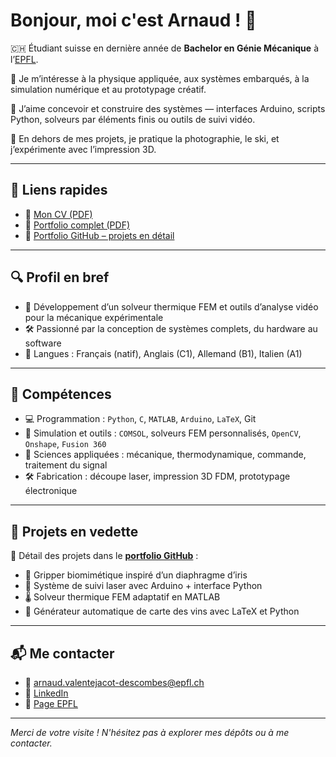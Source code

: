 # Bonjour, moi c'est Arnaud ! 👋

🇨🇭 Étudiant suisse en dernière année de **Bachelor en Génie Mécanique** à l’[EPFL](https://www.epfl.ch/fr/).

🚀 Je m’intéresse à la physique appliquée, aux systèmes embarqués, à la simulation numérique et au prototypage créatif.

🔧 J’aime concevoir et construire des systèmes — interfaces Arduino, scripts Python, solveurs par éléments finis ou outils de suivi vidéo.

📸 En dehors de mes projets, je pratique la photographie, le ski, et j’expérimente avec l’impression 3D.

---

## 🔗 Liens rapides

- 📄 [Mon CV (PDF)](https://raw.githubusercontent.com/Arnvalen/Portfolio/main/CV_Arnaud_Valente.pdf)
- 📁 [Portfolio complet (PDF)](https://raw.githubusercontent.com/Arnvalen/Portfolio/main/Portfolio_ArnaudVJ-D.pdf)
- 💼 [Portfolio GitHub – projets en détail](https://github.com/Arnvalen/Portfolio)

---

## 🔍 Profil en bref

- 🧠 Développement d’un solveur thermique FEM et outils d’analyse vidéo pour la mécanique expérimentale
- 🛠️ Passionné par la conception de systèmes complets, du hardware au software
- 💬 Langues : Français (natif), Anglais (C1), Allemand (B1), Italien (A1)

---

## 🧰 Compétences

- 💻 Programmation : `Python`, `C`, `MATLAB`, `Arduino`, `LaTeX`, Git  
- 🧪 Simulation et outils : `COMSOL`, solveurs FEM personnalisés, `OpenCV`, `Onshape`, `Fusion 360`  
- 🔬 Sciences appliquées : mécanique, thermodynamique, commande, traitement du signal  
- 🛠️ Fabrication : découpe laser, impression 3D FDM, prototypage électronique

---

## 📁 Projets en vedette

📂 Détail des projets dans le [**portfolio GitHub**](https://github.com/Arnvalen/Portfolio) :

- 🤖 Gripper biomimétique inspiré d’un diaphragme d’iris
- 🔬 Système de suivi laser avec Arduino + interface Python
- 🌡️ Solveur thermique FEM adaptatif en MATLAB
- 🍷 Générateur automatique de carte des vins avec LaTeX et Python

---

## 📬 Me contacter

- 📧 [arnaud.valentejacot-descombes@epfl.ch](mailto:arnaud.valentejacot-descombes@epfl.ch)
- 🔗 [LinkedIn](https://www.linkedin.com/in/arnaud-v-026612100)
- 🏫 [Page EPFL](https://people.epfl.ch/arnaud.valentejacot-descombes)

---

_Merci de votre visite ! N'hésitez pas à explorer mes dépôts ou à me contacter._
